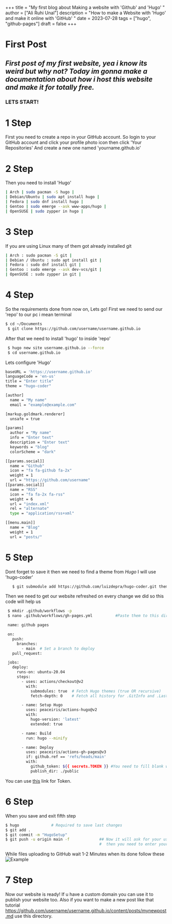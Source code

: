 +++
title = "My first blog about Making a website with 'Github' and 'Hugo' "
author = ["Ali Ruhi Unal"]
description = "How to make a Website with 'Hugo' and make it online with 'GitHub' "
date = 2023-07-28
tags = ["hugo", "github-pages"]
draft = false
+++

# **First Post**

## *First post of my first website, yea i know its weird but why not? Today im gonna make a documentation about how i host this website and make it for totally free.*

### **LETS START!**


# 1 Step

 First you need to create a repo in your GitHub account.
So login to your GitHub account and click your profile photo icon then click 'Your Repositories'
And create a new one named 'yourname.github.io'

# 2 Step



 Then you need to install 'Hugo'
 
```bash
| Arch | sudo pacman -S hugo |
| Debian/Ubuntu | sudo apt install hugo |
| Fedora | sudo dnf install hugo |
| Gentoo | sudo emerge --ask www-apps/hugo |
| OpenSUSE | sudo zypper in hugo | 

```

# 3 Step

If you are using Linux many of them got already installed git

```bash 
| Arch : sudo pacman -S git |
| Debian / Ubuntu : sudo apt install git |
| Fedora : sudo dnf install git |
| Gentoo : sudo emerge --ask dev-vcs/git |
| OpenSUSE : sudo zypper in git |

```

# 4 Step


So the requirements done from now on, Lets go!
First we need to send our 'repo' to our pc i mean terminal
```bash
$ cd ~/Documents
 $ git clone https://github.com/username/username.github.io
```
After that we need to install 'hugo' to inside 'repo'
```bash
 $ hugo new site username.github.io --force
 $ cd username.github.io
```
Lets configure 'Hugo'

```bash
baseURL = 'https://username.github.io'
languageCode = 'en-us'
title = "Enter title"
theme = "hugo-coder"

[author]
  name = "My name"
  email = "example@example.com"

[markup.goldmark.renderer]
  unsafe = true

[params]
  author = "My name"
  info = "Enter text"
  description = "Enter text"
  keywords = "blog"
  colorScheme = "dark"

[[params.social]]
  name = "Github"
  icon = "fa fa-github fa-2x"
  weight = 1
  url = "https://github.com/username"
[[params.social]]
  name = "RSS"
  icon = "fa fa-2x fa-rss"
  weight = 6
  url = "index.xml"
  rel = "alternate"
  type = "application/rss+xml"

[[menu.main]]
  name = "Blog"
  weight = 1
  url = "posts/"
```

# 5 Step 

Dont forget to save it then we need to find a theme from *Hugo* I will use 'hugo-coder'

```bash
   $ git submodule add https://github.com/luizdepra/hugo-coder.git themes/hugo-coder
```
Then we need to get our website refreshed on every change we did so this code will help us
```bash
 $ mkdir .github/workflows -p
 $ nano .github/workflows/gh-pages.yml          #Paste them to this direction

 name: github pages

 on:
   push:
     branches:
       - main  # Set a branch to deploy
   pull_request:

 jobs:
   deploy:
     runs-on: ubuntu-20.04
     steps:
       - uses: actions/checkout@v2
         with:
           submodules: true  # Fetch Hugo themes (true OR recursive)
           fetch-depth: 0    # Fetch all history for .GitInfo and .Lastmod

       - name: Setup Hugo
         uses: peaceiris/actions-hugo@v2
         with:
           hugo-version: 'latest'
           extended: true

       - name: Build
         run: hugo --minify

       - name: Deploy
         uses: peaceiris/actions-gh-pages@v3
         if: github.ref == 'refs/heads/main'
         with:
           github_token: ${{ secrets.TOKEN }} #You need to fill blank with your Token (Classic) dont forget to make permissions ticked 
           publish_dir: ./public
```
You can use [this](https://github.com/settings/tokens) link for Token.
 
# 6 Step



When you save and exit fifth step
```bash
$ hugo              # Required to save last changes
$ git add .
$ git commit -m "HugoSetup"
$ git push -u origin main -f             ## Now it will ask for your username and password. Enter your GitHub username  
                                         #  then you need to enter your token which starts with ghp to password section.
```
While files uploading to GitHub wait 1-2 Minutes when its done follow these 
![Example](main/content/posts/example.png)

# 7 Step

Now our website is ready! If u have a custom domain you can use it to publish your website too. Also if you want to make a new post like that tutorial
https://github.com/username/username.github.io/content/posts/mynewpost.md use this directory.
